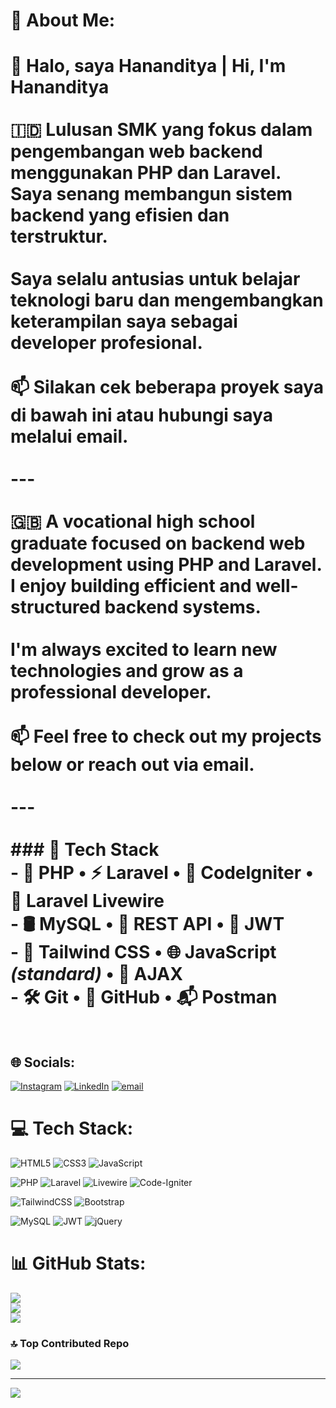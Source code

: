 # 💫 About Me:
# 👋 Halo, saya Hananditya | Hi, I'm Hananditya<br><br>🇮🇩 **Lulusan SMK yang fokus dalam pengembangan web backend menggunakan PHP dan Laravel.**  <br>Saya senang membangun sistem backend yang efisien dan terstruktur.<br><br>Saya selalu antusias untuk belajar teknologi baru dan mengembangkan keterampilan saya sebagai developer profesional.<br><br>📫 Silakan cek beberapa proyek saya di bawah ini atau hubungi saya melalui email.<br><br>---<br><br>🇬🇧 **A vocational high school graduate focused on backend web development using PHP and Laravel.**  <br>I enjoy building efficient and well-structured backend systems.<br><br>I'm always excited to learn new technologies and grow as a professional developer.<br><br>📫 Feel free to check out my projects below or reach out via email.<br><br>---<br><br>### 🔧 Tech Stack<br>- 🐘 PHP • ⚡ Laravel • 🔧 CodeIgniter • 🔌 Laravel Livewire<br>- 🛢️ MySQL • 🔐 REST API • 🔑 JWT<br>- 🎨 Tailwind CSS • 🌐 JavaScript *(standard)* • 🔁 AJAX<br>- 🛠️ Git • 📁 GitHub • 📬 Postman<br><br>


## 🌐 Socials:
[![Instagram](https://img.shields.io/badge/Instagram-%23E4405F.svg?logo=Instagram&logoColor=white)](https://instagram.com/https://www.instagram.com/hanandityakenanta/) [![LinkedIn](https://img.shields.io/badge/LinkedIn-%230077B5.svg?logo=linkedin&logoColor=white)](https://linkedin.com/in/https://www.linkedin.com/in/hananditya-kenanta-setyaputra) [![email](https://img.shields.io/badge/Email-D14836?logo=gmail&logoColor=white)](mailto:hanandityakenanta@gmail.com) 

# 💻 Tech Stack:

![HTML5](https://img.shields.io/badge/html5-%23E34F26.svg?style=flat&logo=html5&logoColor=white)
![CSS3](https://img.shields.io/badge/css3-%231572B6.svg?style=flat&logo=css3&logoColor=white)
![JavaScript](https://img.shields.io/badge/javascript-%23323330.svg?style=flat&logo=javascript&logoColor=%23F7DF1E)

![PHP](https://img.shields.io/badge/php-%23777BB4.svg?style=flat&logo=php&logoColor=white)
![Laravel](https://img.shields.io/badge/laravel-%23FF2D20.svg?style=flat&logo=laravel&logoColor=white)
![Livewire](https://img.shields.io/badge/livewire-%234e56a6.svg?style=flat&logo=livewire&logoColor=white)
![Code-Igniter](https://img.shields.io/badge/CodeIgniter-%23EF4223.svg?style=flat&logo=codeIgniter&logoColor=white)

![TailwindCSS](https://img.shields.io/badge/tailwindcss-%2338B2AC.svg?style=flat&logo=tailwind-css&logoColor=white)
![Bootstrap](https://img.shields.io/badge/bootstrap-%238511FA.svg?style=flat&logo=bootstrap&logoColor=white)

![MySQL](https://img.shields.io/badge/mysql-4479A1.svg?style=flat&logo=mysql&logoColor=white)
![JWT](https://img.shields.io/badge/JWT-black?style=flat&logo=JSON%20web%20tokens)
![jQuery](https://img.shields.io/badge/jquery-%230769AD.svg?style=flat&logo=jquery&logoColor=white)

# 📊 GitHub Stats:
![](https://github-readme-stats.vercel.app/api?username=HanandityaKen&theme=github_dark&hide_border=true&include_all_commits=true&count_private=false)<br/>
![](https://nirzak-streak-stats.vercel.app/?user=HanandityaKen&theme=github_dark&hide_border=true)<br/>
![](https://github-readme-stats.vercel.app/api/top-langs/?username=HanandityaKen&theme=github_dark&hide_border=true&include_all_commits=true&count_private=false&layout=compact)

### 🔝 Top Contributed Repo
![](https://github-contributor-stats.vercel.app/api?username=HanandityaKen&limit=5&theme=github_dark&combine_all_yearly_contributions=true)

---
[![](https://visitcount.itsvg.in/api?id=HanandityaKen&icon=0&color=0)](https://visitcount.itsvg.in)

<!-- Proudly created with GPRM ( https://gprm.itsvg.in ) -->
